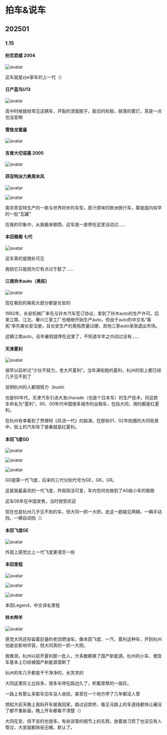 # 拍车&说车

## 202501

### 1.15

#### 别克君威 2004

![avatar](\C:\Users\hi\Desktop\李奇泽桌面\cars\250115.jpg)

这车就是zjw家车的上一代（）



#### 日产蓝鸟U13

![avatar](\C:\Users\hi\Desktop\李奇泽桌面\cars\250115_1.jpg)


高中时候就经常见这辆车，开裂的漆面腻子，脏旧的轮毂，脱落的雾灯，真是一点也没变啊

#### 雪铁龙富康

![avatar](\C:\Users\hi\Desktop\李奇泽桌面\cars\250115_2.jpg)



#### 吉普大切诺基 2005

![avatar](\C:\Users\hi\Desktop\李奇泽桌面\cars\250115_3.jpg)


#### 菲亚特派力奥周末风

![avatar](\C:\Users\hi\Desktop\李奇泽桌面\cars\250115_4.jpg)

![avatar](\C:\Users\hi\Desktop\李奇泽桌面\cars\250115_5.jpg)

南京菲亚特生产的一款与世界同步的车型，原汁原味的欧洲旅行车，算是国内较早的一批“瓦罐”

在我的印象中，从我搬来御西，这车就一直停在这里没动过……



#### 本田雅阁 七代

![avatar](\C:\Users\hi\Desktop\李奇泽桌面\cars\250115_6.jpg)

这车真的是随处可见

我拍它只是因为它有点过于脏了……




#### 江南铃木auto（奥拓）

![avatar](\C:\Users\hi\Desktop\李奇泽桌面\cars\250115_7.jpg)

现在看到的奥拓大部分都是长安的

1992年，长安机械厂率先与铃木汽车签订协议，拿到了铃木auto的生产许可。后来江南、江北、秦川三家工厂也相继开始生产auto。但由于auto的中文名“奥拓”率先被长安注册，且长安生产的奥拓质量过硬，其他三家auto渐渐退出市场。

这辆江南auto，去年暑假就停在这里了，不知道半年之内动过没有……

#### 天津夏利

![avatar](\C:\Users\hi\Desktop\李奇泽桌面\cars\250115_8.jpg)

很早以前听过“少壮不努力，老大开夏利”。当年满街跑的夏利，杭州的街上都已经几乎见不到了

说明杭州的人都很努力（bushi

也是90年代，天津汽车引进大发charade（也是个日本车）的生产技术，将这款车命名为“夏利”。90、00年代中国很多城市的出租车，包括大同，用的都是红夏利。

在杭州有幸看到了贾樟柯《风流一代》的路演，在那些01、02年拍摄的大同街景中，街上的汽车除了普桑就是红夏利。


#### 本田飞度GD

![avatar](\C:\Users\hi\Desktop\李奇泽桌面\cars\250115_9.jpg)

![avatar](\C:\Users\hi\Desktop\李奇泽桌面\cars\250115_15.jpg)

![avatar](\C:\Users\hi\Desktop\李奇泽桌面\cars\250115_16.jpg)

GD是第一代飞度，后来的三代分别代号为GE，GK，GR。

这是我最喜欢的一代飞度，外观简洁可爱，车内空间也做到了A0级小车的极致

这车06年在中国发售，当时很受欢迎

现在也是杭州几乎见不到的车，但大同一抓一大把，走这一趟碰见两辆，一辆手动挡，一辆自动挡（）


#### 本田飞度GE

![avatar](\C:\Users\hi\Desktop\李奇泽桌面\cars\250115_10.jpg)

外观上感觉比上一代飞度更凌厉一些


#### 本田里程

![avatar](\C:\Users\hi\Desktop\李奇泽桌面\cars\250115_11.jpg)

![avatar](\C:\Users\hi\Desktop\李奇泽桌面\cars\250115_12.jpg)

![avatar](\C:\Users\hi\Desktop\李奇泽桌面\cars\250115_13.jpg)

本田Legend，中文译名里程  

#### 铃木羚羊

![avatar](\C:\Users\hi\Desktop\李奇泽桌面\cars\250115_14.jpg)

感觉大同还存留着巨量的老旧燃油车。像本田飞度、一汽、夏利这种车，开到杭州怕是会影响市容，但大同真的一抓一大把。

我推测，杭州以前开夏利那一批人，大多数都换了国产新能源。杭州的小车、便宜车基本上已经被国产新能源垄断了

杭州的车几乎都是干干净净的，水灵灵的

大同这里灰土比较多，很多车停在路边久了，积着厚厚的一层灰。

一路上有那么多脏车旧车没人收拾，甚至在一个地方停了几年都没人管

想起大前天晚上我妈开车接我回家，路过迎宾桥，看见马路上的车道线都快让碾没了都不重新画，晚上开车都看不清楚（）

大同在变，但不变的也很多。有些该管的细节上的东西，放着放习惯了也没见有人管过，大家就都熟视无睹，默认了。